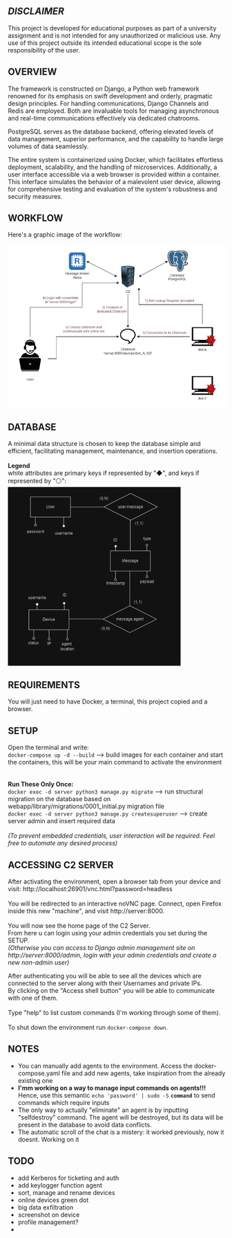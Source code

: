 ## _DISCLAIMER_ 
This project is developed for educational purposes as part of a university assignment and is not intended for any unauthorized or malicious use. Any use of this project outside its intended educational scope is the sole responsibility of the user.

## OVERVIEW

The framework is constructed on Django, a Python web framework renowned for its emphasis on swift development and orderly, pragmatic design principles. For handling communications, Django Channels and Redis are employed. Both are invaluable tools for managing asynchronous and real-time communications effectively via dedicated chatrooms.

PostgreSQL serves as the database backend, offering elevated levels of data management, superior performance, and the capability to handle large volumes of data seamlessly.

The entire system is containerized using Docker, which facilitates effortless deployment, scalability, and the handling of microservices. Additionally, a user interface accessible via a web browser is provided within a container. This interface simulates the behavior of a malevolent user device, allowing for comprehensive testing and evaluation of the system's robustness and security measures.

## WORKFLOW
Here's a graphic image of the workflow:<br><br>
<img src="images/workflow_git.jpg" alt="Project Workflow" width="800"/>

## DATABASE
A minimal data structure is chosen to keep the database simple and efficient, facilitating management, maintenance, and insertion operations. <br><br> **Legend**<br> white attributes are primary keys if represented by "◆", and keys if represented by "⚪":<br>
<img src="images/ER.png" alt="ER" width="400"/>

## REQUIREMENTS
You will just need to have Docker, a terminal, this project copied and a browser. 

## SETUP <br>
Open the terminal and write:<br>
`docker-compose up -d --build`                              --> build images for each container and start the containers, this will be your main command to activate the environment <br>
<br><br> __Run These Only Once:__ <br>
`docker exec -d server python3 manage.py migrate`           --> run structural migration on the database based on webapp/library/migrations/0001_initial.py migration file<br>
`docker exec -d server python3 manage.py createsuperuser`   --> create server admin and insert required data <br> <br>
_(To prevent embedded credentials, user interaction will be required. Feel free to automate any desired process)_

## ACCESSING C2 SERVER 
After activating the environment, open a browser tab from your device and visit: http://localhost:26901/vnc.html?password=headless<br><br>
You will be redirected to an interactive noVNC page. Connect, open Firefox inside this new "machine", and visit http://server:8000. <br><br>
You will now see the home page of the C2 Server.  <br>
From here u can login using your admin credentials you set during the SETUP. <br>
_(Otherwise you can access to Django admin management site on http://server:8000/admin, login with your admin credentials and create a new non-admin user)_ <br>

After authenticating you will be able to see all the devices which are connected to the server along with their Usernames and private IPs. <br> 
By clicking on the "Access shell button" you will be able to communicate with one of them. <br><br>
Type "help" to list custom commands (I'm working through some of them). <br><br>
To shut down the environment run `docker-compose down`.

## NOTES
- You can manually add agents to the environment. Access the docker-compose.yaml file and add new agents, take inspiration from the already existing one
- __I'mm working on a way to manage input commands on agents!!!__ <br>
Hence, use this semantic `echo 'password' | sudo -S` __`command`__ to send commands which require inputs   
- The only way to actually "eliminate" an agent is by inputting "selfdestroy" command. The agent will be destroyed, but its data will be present in the database to avoid data conflicts. 
- The automatic scroll of the chat is a mistery: it worked previously, now it doesnt. Working on it


## TODO 
- add Kerberos for ticketing and auth
- add keylogger function agent
- sort, manage and rename devices
- online devices green dot
- big data exfiltration
- screenshot on device
- profile management?
- 
